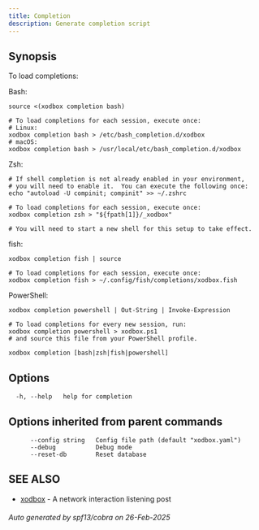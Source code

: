 ```yaml
---
title: Completion
description: Generate completion script
---
```


## Synopsis

To load completions:

Bash:

	source <(xodbox completion bash)
	
	# To load completions for each session, execute once:
	# Linux:
	xodbox completion bash > /etc/bash_completion.d/xodbox
	# macOS:
	xodbox completion bash > /usr/local/etc/bash_completion.d/xodbox

Zsh:

	# If shell completion is not already enabled in your environment,
	# you will need to enable it.  You can execute the following once:
	echo "autoload -U compinit; compinit" >> ~/.zshrc

	# To load completions for each session, execute once:
	xodbox completion zsh > "${fpath[1]}/_xodbox"

	# You will need to start a new shell for this setup to take effect.

fish:

	xodbox completion fish | source
	
	# To load completions for each session, execute once:
	xodbox completion fish > ~/.config/fish/completions/xodbox.fish

PowerShell:

	xodbox completion powershell | Out-String | Invoke-Expression
	
	# To load completions for every new session, run:
	xodbox completion powershell > xodbox.ps1
	# and source this file from your PowerShell profile.


```
xodbox completion [bash|zsh|fish|powershell]
```

## Options

```
  -h, --help   help for completion
```

## Options inherited from parent commands

```
      --config string   Config file path (default "xodbox.yaml")
      --debug           Debug mode
      --reset-db        Reset database
```

## SEE ALSO

* [xodbox](_index.md)	 - A network interaction listening post

###### Auto generated by spf13/cobra on 26-Feb-2025
